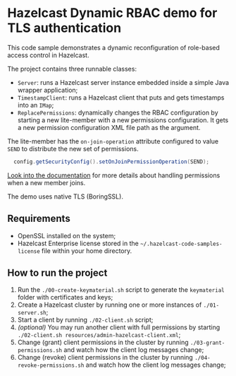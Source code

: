 # Hazelcast Dynamic RBAC demo for TLS authentication

This code sample demonstrates a dynamic reconfiguration of role-based access control in Hazelcast.

The project contains three runnable classes:
* `Server`: runs a Hazelcast server instance embedded inside a simple Java wrapper application;
* `TimestampClient`: runs a Hazelcast client that puts and gets timestamps into an `IMap`;
* `ReplacePermissions`: dynamically changes the RBAC configuration by starting a new lite-member with a new permissions configuration. It gets a new permission configuration XML file path as the argument.

The lite-member has the `on-join-operation` attribute configured to value `SEND` to distribute the new set of permissions.

```java
  config.getSecurityConfig().setOnJoinPermissionOperation(SEND);
```

[Look into the documentation](https://docs.hazelcast.com/imdg/4.1/security/native-client-security#handling-permissions-when-a-new-member-joins) for more details about handling permissions when a new member joins.

The demo uses native TLS (BoringSSL).

## Requirements

* OpenSSL installed on the system;
* Hazelcast Enterprise license stored in the `~/.hazelcast-code-samples-license` file within your home directory.

## How to run the project

1. Run the `./00-create-keymaterial.sh` script to generate the `keymaterial` folder with certificates and keys;
1. Create a Hazelcast cluster by running one or more instances of `./01-server.sh`;
1. Start a client by running `./02-client.sh` script;
1. *(optional)* You may run another client with full permissions by starting `./02-client.sh resources/admin-hazelcast-client.xml`;
1. Change (grant) client permissions in the cluster by running `./03-grant-permissions.sh` and watch how the client log messages change;
1. Change (revoke) client permissions in the cluster by running `./04-revoke-permissions.sh` and watch how the client log messages change;
